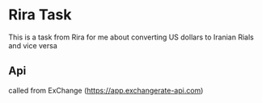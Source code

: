 # Rira Task

This is a task from Rira for me about converting US dollars to Iranian Rials and vice versa

## Api 

called from ExChange (https://app.exchangerate-api.com)